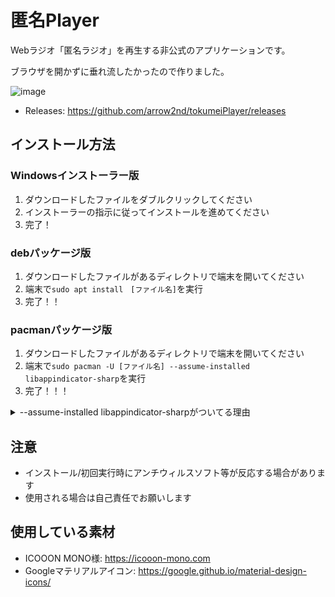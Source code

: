 # 匿名Player

Webラジオ「匿名ラジオ」を再生する非公式のアプリケーションです。

ブラウザを開かずに垂れ流したかったので作りました。

![image](https://user-images.githubusercontent.com/44780846/81769975-e3fdbf00-9519-11ea-979c-6b1325869325.png)

- Releases: https://github.com/arrow2nd/tokumeiPlayer/releases

## インストール方法

### Windowsインストーラー版
1. ダウンロードしたファイルをダブルクリックしてください
1. インストーラーの指示に従ってインストールを進めてください
1. 完了！

### debパッケージ版
1. ダウンロードしたファイルがあるディレクトリで端末を開いてください
1. 端末で```sudo apt install　[ファイル名]```を実行
1. 完了！！

### pacmanパッケージ版
1. ダウンロードしたファイルがあるディレクトリで端末を開いてください
1. 端末で```sudo pacman -U [ファイル名] --assume-installed libappindicator-sharp```を実行
1. 完了！！！

<details>
<summary>--assume-installed libappindicator-sharpがついてる理由</summary>

普通にインストールしようとしたら、libappindicator-sharpの依存関係を解決できないよ！って怒られたからです

[こちらのissue](https://github.com/electron-userland/electron-builder/issues/4181)を参考にしました…

</details>

## 注意
- インストール/初回実行時にアンチウィルスソフト等が反応する場合があります
- 使用される場合は自己責任でお願いします

## 使用している素材
- ICOOON MONO様: https://icooon-mono.com
- Googleマテリアルアイコン: https://google.github.io/material-design-icons/
